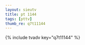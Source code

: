 ```yaml
--- 
layout: sieutv
title: pt 1144
tags: [pttv]
thumb_re: q7t11144
---
```

{% include tvadv key="q7t11144" %} 
